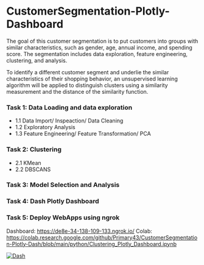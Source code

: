 # CustomerSegmentation-Plotly-Dashboard
The goal of this customer segmentation is to put customers into groups with similar characteristics, such as gender, age, annual income, and spending score. The segmentation includes data exploration, feature engineering, clustering, and analysis.

To identify a different customer segment and underlie the similar characteristics of their shopping behavior, an unsupervised learning algorithm will be applied to distinguish clusters using a similarity measurement and the distance of the similarity function.

### Task 1: Data Loading and data exploration
- 1.1 Data Import/ Inspeaction/ Data Cleaning
- 1.2 Exploratory Analysis 
- 1.3 Feature Engineering/ Feature Transformation/ PCA

### Task 2: Clustering
- 2.1 KMean
- 2.2 DBSCANS

### Task 3: Model Selection and Analysis

### Task 4: Dash Plotly Dashboard
 
### Task 5: Deploy WebApps using ngrok
Dashboard: https://de8e-34-138-109-133.ngrok.io/
Colab: https://colab.research.google.com/github/Primary43/CustomerSegmentation-Plotly-Dash/blob/main/python/Clustering_Plotly_Dashboard.ipynb

[![Dash](<https://github.com/Primary43/CustomerSegmentation-Plotly-Dash/blob/main/dashGif.gif?raw=true>)](https://de8e-34-138-109-133.ngrok.io/)
